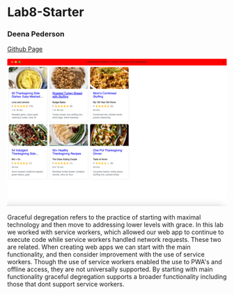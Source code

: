 # Lab8-Starter

### Deena Pederson
[Github Page](https://deenap23.github.io/Lab8-Starter/)

![pwa png](image-1.png)

Graceful degregation refers to the practice of starting with maximal technology and then move to addressing lower levels with grace. In this lab we worked with service workers, which allowed our web app to continue to execute code while service workers handled network requests. These two are related. When creating web apps we can start with the main functionality, and then consider improvement with the use of service workers. Though the use of service workers enabled the use to PWA's and offline access, they are not universally supported. By starting with main functionality graceful degregation supports a broader functionality including those that dont support service workers.
